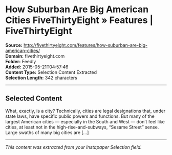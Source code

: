 # How Suburban Are Big American Cities FiveThirtyEight » Features | FiveThirtyEight

**Source:** http://fivethirtyeight.com/features/how-suburban-are-big-american-cities/  
**Domain:** fivethirtyeight.com  
**Folder:** Feedly  
**Added:** 2015-05-21T04:57:46  
**Content Type:** Selection Content Extracted  
**Selection Length:** 342 characters  


---

## Selected Content

What, exactly, is a city? Technically, cities are legal designations that, under state laws, have specific public powers and functions. But many of the largest American cities — especially in the South and West — don’t feel like cities, at least not in the high-rise-and-subways, “Sesame Street” sense. Large swaths of many big cities are […]

---

*This content was extracted from your Instapaper Selection field.*